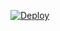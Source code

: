 
[![Deploy](https://www.herokucdn.com/deploy/button.svg)](https://heroku.com/deploy?template=https://github.com/Sreejithmadmax/twst)


